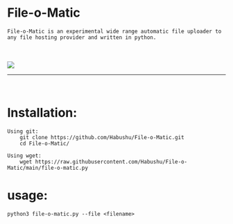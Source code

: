 # File-o-Matic
    File-o-Matic is an experimental wide range automatic file uploader to any file hosting provider and written in python.
<br><br>
<image src="https://raw.githubusercontent.com/Habushu/File-o-Matic/main/sample-usage.png">
<br><hr><br>
# Installation:
    Using git:
        git clone https://github.com/Habushu/File-o-Matic.git
        cd File-o-Matic/
    
    Using wget:
        wget https://raw.githubusercontent.com/Habushu/File-o-Matic/main/file-o-matic.py
    
# usage:
    python3 file-o-matic.py --file <filename>
